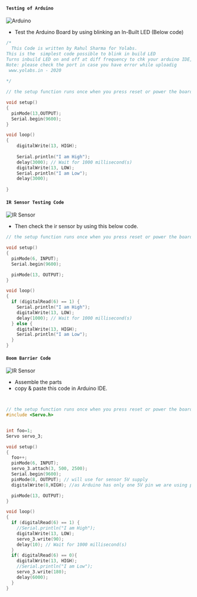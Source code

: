 
#### `Testing of Arduino`

![Arduino](https://www.distrelec.biz/Web/WebShopImages/landscape_large/0-/01/Arduino_UNO_WIFI_30117100-01.jpg)

* Test the Arduino Board by using blinking an In-Built LED (Below code) 

```C++
/*
  This Code is written by Rahul Sharma for Yolabs. 
This is the  simplest code possible to blink in build LED  
Turns inbuild LED on and off at diff frequency to chk your arduino IDE, Arduino and cable is working
Note: please check the port in case you have error while uploadig 
 www.yolabs.in - 2020
  
*/

// the setup function runs once when you press reset or power the board

void setup()
{
  pinMode(13,OUTPUT);
  Serial.begin(9600);
}

void loop()
{
    digitalWrite(13, HIGH);
    
    Serial.println("I am High");
    delay(3000); // Wait for 1000 millisecond(s)
    digitalWrite(13, LOW);
    Serial.println("I am Low");
    delay(3000);
 
}


```


####  `IR Sensor Testing Code`

![IR Sensor](https://5.imimg.com/data5/WA/GS/MY-5726208/delta-plc-repair-service-500x500.jpg)

* Then check the ir sensor by using this below code.

```C++
// the setup function runs once when you press reset or power the board

void setup()
{
  pinMode(6, INPUT);
  Serial.begin(9600);

  pinMode(13, OUTPUT);
}

void loop()
{
  if (digitalRead(6) == 1) {
    Serial.println("I am High");
    digitalWrite(13, LOW);
    delay(1000); // Wait for 1000 millisecond(s)
  } else {
    digitalWrite(13, HIGH);
    Serial.println("I am Low");
  }
}


```
####  `Boom Barrier Code`

![IR Sensor](https://www.highway1.co.nz/wp-content/uploads/2020/06/BOOM-GATE.gif)

* Assemble the parts 
* copy & paste this code in Arduino IDE.

```C++


// the setup function runs once when you press reset or power the board
#include <Servo.h>


int foo=1;
Servo servo_3;

void setup()
{
  foo++;
  pinMode(6, INPUT);
  servo_3.attach(3, 500, 2500);
  Serial.begin(9600);
  pinMode(8, OUTPUT); // will use for sensor 5V supply
  digitalWrite(8,HIGH); //as Arduino has only one 5V pin we are using pin 8 for IR sensor

  pinMode(13, OUTPUT);
}

void loop()
{
  if (digitalRead(6) == 1) {
    //Serial.println("I am High");
    digitalWrite(13, LOW);
    servo_3.write(90);
    delay(10); // Wait for 1000 millisecond(s)
  } 
  if( digitalRead(6) == 0){
    digitalWrite(13, HIGH);
    //Serial.println("I am Low");
    servo_3.write(180);
    delay(6000);
  }
}


```
